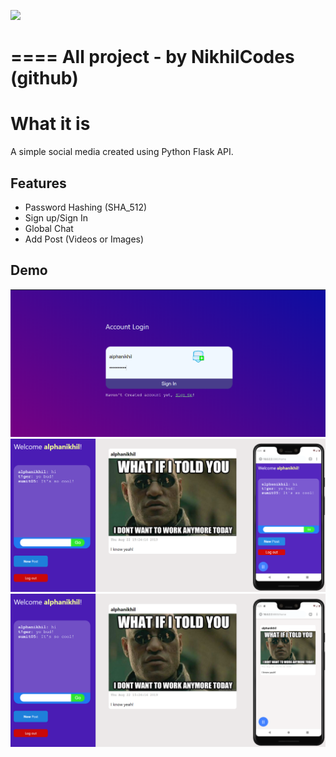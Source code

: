<img src="https://github.com/Windfurylolz/Meme/actions/workflows/my-basics.yml/badge.svg"> <br>



====
All project - by NikhilCodes (github)
====
# What it is

A simple social media created using Python Flask API.

## Features

- Password Hashing (SHA_512)
- Sign up/Sign In
- Global Chat
- Add Post (Videos or Images)

## Demo

![Sign Up UI](demo/demo1.png)
![Sign Up UI](demo/demo2.png)
![Sign Up UI](demo/demo3.png)
